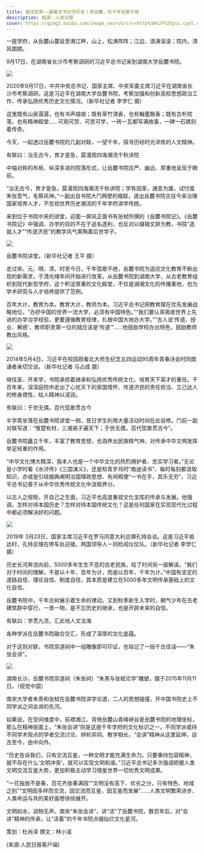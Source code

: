 ```yaml
---
title: 鉴往知来——跟着总书记学历史丨来岳麓，听千年弦歌不绝
description: 稿源：人民日报
cover: https://gimg2.baidu.com/image_search/src=http%3A%2F%2Fpic.cyol.com%2Fimg%2F20201216%2Fimg_960121c2d919eecec9fba336c8f422b343cd.jpeg&refer=http%3A%2F%2Fpic.cyol.com&app=2002&size=f9999,10000&q=a80&n=0&g=0n&fmt=jpeg?sec=1636276971&t=c4a81fb99c030517e53dcd8e333a383c
---
```

一座学府，从岳麓山蔓延至湘江畔，山上，松涛阵阵；江边，浪涛滚滚；院内，清风朗朗。

9月17日，在湖南省长沙市考察调研的习近平总书记来到湖南大学岳麓书院。

![](https://pics3.baidu.com/feed/30adcbef76094b36d6eeaf628d0d30de8c109d0d.jpeg?token=54ac67bd5d1ea60cd081d127fc94288e)

2020年9月17日，中共中央总书记、国家主席、中央军委主席习近平在湖南省长沙市考察调研。这是习近平在湖南大学岳麓书院，考察加强和创新高校思想政治工作、传承弘扬优秀历史文化情况。（新华社记者 李学仁 摄）

这里既有山泉潺潺，也有书声琅琅；既有草竹清香，也有翰墨飘香；既有古朴院落，也有精神殿堂……可观可赏、可思可学，一砖一瓦都写满故事，一碑一石镌刻着传奇。

今天，一起透过岳麓书院的几副对联，一望千年，探寻历经时光淬炼的人文精神。

有联曰：治无古今，育才是急，莫漫观四海潮流千秋讲院

中轴对称的布局、纵深多进的院落形式，让岳麓书院庄严、幽远、厚重地呈现于眼前。

“治无古今，育才是急，莫漫观四海潮流千秋讲院；学有因革，通变为雄，试忖度朱张意气，毛蔡风神。”一副出自书院大门两壁的楹联，道出岳麓书院古往今来治理国家培育人才，不忽视世界历史潮流的千年学府讲学传统。

来到位于书院中央的讲堂，迎面一屏风正面书有张栻所撰的《岳麓书院记》。《岳麓书院记》中强调，办学的目的不在于追名逐利，也反对以缀辑文辞为教，书院“造就人才”“传道济民”的教学风气熏陶着后世学子。

![](https://pics6.baidu.com/feed/962bd40735fae6cdeaa34dbb3c72432343a70f19.jpeg?token=ab2115f6c2f203ff840ca13a54f9cb68)

岳麓书院讲堂。（新华社记者 王平 摄）

走过宋、元、明、清，时至今日，千年弦歌不绝，岳麓书院为适应文化教育不断出现的新需求，于清光绪年间开始进行改革。从岳麓书院到湖南大学，从古老教育组织到现代新型学府，这个积淀厚重的文化殿堂，不仅是湖湘文化的传播重地，也为学术研究与人才培养提供了范例。

百年大计，教育为本。教育大计，教师为本。习近平总书记把教育摆在优先发展战略地位。“办好中国的世界一流大学，必须有中国特色。”“我们要认真吸收世界上先进的办学治学经验，更要遵循教育规律，扎根中国大地办大学。”“古人说‘传道、授业、解惑’，教师职责第一位的就应该是‘传道’”……他鼓励学校办出特色，鼓励教师教出风格。

![](https://pics2.baidu.com/feed/cb8065380cd791239c7345cf82f51585b0b780c6.jpeg?token=58ffa7be9dd807b377a81ff9ac5acd96)

2014年5月4日，习近平在校园观看北大师生纪念五四运动95周年青春诗会时同朗诵者亲切交谈。（新华社记者 马占成 摄）

继往圣、开来学，书院承担着继承和弘扬优秀传统文化、培育天下英才的重任。千百年来，深深庭院中走出了心忧天下的家国情怀、传道济民的责任担当、立己达人的修身德性，给人精神以浸润。

有联曰：于世无偶，百代弦歌贯古今

半学斋坐落在岳麓书院讲堂一侧，昔日学生利用大量活动时间在此自修。门前一副对联写道：“惟楚有材，三湘弟子遍天下；于世无偶，百代弦歌贯古今”。

岳麓书院矗立千年，丰富了教育思想，也涵养出民族精气神，对传承中华文明发挥举足轻重的作用。

“中华文化博大精深，我本人也是一个中华文化的热烈拥护者、忠实学习者。”无论是小学时看《水浒传》《三国演义》，还是知青岁月时“痴迷读书”、每时每刻都汲取知识，亦或是引经据典阐明治国理政思想、有闲暇便“一书在手，其乐无穷”，习近平总书记善于从中华优秀传统文化中汲取养分。

以古人之规矩，开自己之生面，习近平也高度重视文化宝库的传承与发展。他强调，怎样对待本国历史？怎样对待本国传统文化？这是任何国家在实现现代化过程中都必须解决好的问题。

![](https://pics3.baidu.com/feed/1f178a82b9014a901d45ebe49cb67515b21beebd.jpeg?token=131202d47b9b5d8f332c13895adf7027)

2019年 3月23日，国家主席习近平在罗马同意大利总理孔特会谈。这是习近平抵达时，孔特总理在停车处迎接。两国领导人一同检阅仪仗队。（新华社记者 李学仁 摄）

历史长河奔流向前，5000多年生生不息的古老民族，给了时间另一层解读。“我们对于时间的理解，不是以十年、百年为计，而是以百年、千年为计。”中国有坚定的道路自信、理论自信、制度自信，其本质是建立在5000多年文明传承基础上的文化自信。

岳麓书院中，千年古树展示着生命的律动，又到秋季新生入学时，朝气少年在古老建筑群中穿行，一景一物，是不忘历史的继承，也是开辟未来的自信。

有联曰：学贯九流，汇此地人文法海

各种学派在岳麓书院融合交汇，形成了深厚的文化底蕴。

对于这则对联，书院崇道祠中一组雕像即可印证，也铭记了一段千古佳话——“朱张会讲”。

![](https://pics0.baidu.com/feed/b8014a90f603738da2c7b9889cdafc56fa19ecd7.jpeg?token=41ffeac8b684510c946ddd6135f0e5db)

湖南长沙，岳麓书院崇道祠（朱张祠）“朱熹与张栻论学”雕塑，摄于2015年11月11日。（视觉中国）

南宋大学者朱熹和张栻在岳麓书院讲学论道，二人的思想碰撞，开中国书院史上不同学派之间会讲的先河。

如果说，在空间维度中，前襟湘江、背倚岳麓山青峰峡谷是岳麓书院的地理坐标，那么在精神层面上，“朱张会讲”则是这座千年学府的文化标识之一。不同学派或持不同学术观点的学者交流讨论、辨析异同、教学相长，“会讲”精神从这里延伸，自古至今，由中向外。

“历史告诉我们，只有交流互鉴，一种文明才能充满生命力。只要秉持包容精神，就不存在什么‘文明冲突’，就可以实现文明和谐。”习近平总书记多次强调把握人类文明交流互鉴大势，更加积极主动学习借鉴世界一切优秀文明成果。

“一花独放不是春，百花齐放春满园”“文明没有高下、优劣之分，只有特色、地域之别”“文明因多样而交流，因交流而互鉴，因互鉴而发展”……人类文明繁荣进步、人类命运与共的美好画卷徐徐展开。

文明如水，润物无声。南宋“朱张会讲”，讲“活”了岳麓书院，数百年后，对“会讲”精神的传承，让“活着”的千年书院点缀灿烂文化星河。

策划：杜尚泽 撰文：林小溪

(来源:人民日报客户端)